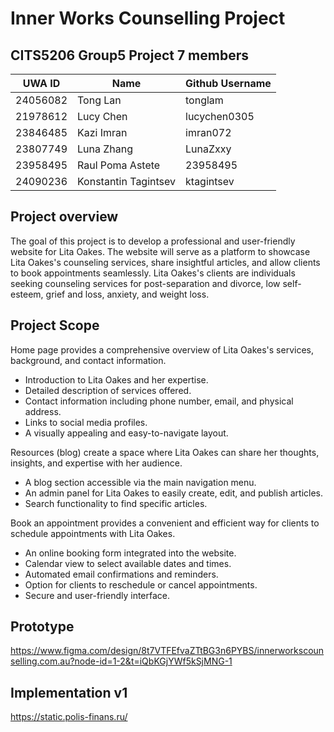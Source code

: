 # Inner Works Counselling Project

## CITS5206 Group5 Project 7 members

| UWA ID  | Name | Github Username |
|---------|------|-----------------|
|24056082 |Tong Lan|tonglam|
|21978612 |Lucy Chen|lucychen0305|
|23846485 |Kazi Imran|imran072|
|23807749|Luna Zhang|LunaZxxy|
|23958495|Raul Poma Astete|23958495|
|24090236 |Konstantin Tagintsev|ktagintsev|

## Project overview

The goal of this project is to develop a professional and user-friendly website for Lita Oakes. The website will serve as a platform to showcase Lita Oakes's counseling services, share insightful articles, and allow clients to book appointments seamlessly. Lita Oakes's clients are individuals seeking counseling services for post-separation and divorce, low self-esteem, grief and loss, anxiety, and weight loss.

## Project Scope

Home page provides a comprehensive overview of Lita Oakes's services, background, and contact information.
- Introduction to Lita Oakes and her expertise.
- Detailed description of services offered.
- Contact information including phone number, email, and physical address.
- Links to social media profiles.
- A visually appealing and easy-to-navigate layout.

Resources (blog) create a space where Lita Oakes can share her thoughts, insights, and expertise with her audience.
- A blog section accessible via the main navigation menu.
- An admin panel for Lita Oakes to easily create, edit, and publish articles.
- Search functionality to find specific articles.

Book an appointment provides a convenient and efficient way for clients to schedule appointments with Lita Oakes.
- An online booking form integrated into the website.
- Calendar view to select available dates and times.
- Automated email confirmations and reminders.
- Option for clients to reschedule or cancel appointments.
- Secure and user-friendly interface.

## Prototype

https://www.figma.com/design/8t7VTFEfvaZTtBG3n6PYBS/innerworkscounselling.com.au?node-id=1-2&t=iQbKGjYWf5kSjMNG-1

## Implementation v1
https://static.polis-finans.ru/
